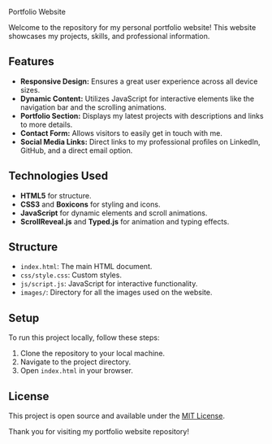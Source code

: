 Portfolio Website

Welcome to the repository for my personal portfolio website! This website showcases my projects, skills, and professional information. 

## Features

- **Responsive Design:** Ensures a great user experience across all device sizes.
- **Dynamic Content:** Utilizes JavaScript for interactive elements like the navigation bar and the scrolling animations.
- **Portfolio Section:** Displays my latest projects with descriptions and links to more details.
- **Contact Form:** Allows visitors to easily get in touch with me.
- **Social Media Links:** Direct links to my professional profiles on LinkedIn, GitHub, and a direct email option.

## Technologies Used

- **HTML5** for structure.
- **CSS3** and **Boxicons** for styling and icons.
- **JavaScript** for dynamic elements and scroll animations.
- **ScrollReveal.js** and **Typed.js** for animation and typing effects.

## Structure

- `index.html`: The main HTML document.
- `css/style.css`: Custom styles.
- `js/script.js`: JavaScript for interactive functionality.
- `images/`: Directory for all the images used on the website.

## Setup

To run this project locally, follow these steps:

1. Clone the repository to your local machine.
2. Navigate to the project directory.
3. Open `index.html` in your browser.

## License

This project is open source and available under the [MIT License](LICENSE).

Thank you for visiting my portfolio website repository!
